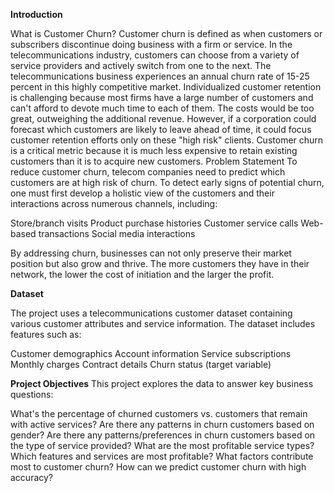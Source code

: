 **Introduction**

What is Customer Churn?
Customer churn is defined as when customers or subscribers discontinue doing business with a firm or service. In the telecommunications industry, customers can choose from a variety of service providers and actively switch from one to the next. The telecommunications business experiences an annual churn rate of 15-25 percent in this highly competitive market.
Individualized customer retention is challenging because most firms have a large number of customers and can't afford to devote much time to each of them. The costs would be too great, outweighing the additional revenue. However, if a corporation could forecast which customers are likely to leave ahead of time, it could focus customer retention efforts only on these "high risk" clients.
Customer churn is a critical metric because it is much less expensive to retain existing customers than it is to acquire new customers.
Problem Statement
To reduce customer churn, telecom companies need to predict which customers are at high risk of churn. To detect early signs of potential churn, one must first develop a holistic view of the customers and their interactions across numerous channels, including:

Store/branch visits
Product purchase histories
Customer service calls
Web-based transactions
Social media interactions

By addressing churn, businesses can not only preserve their market position but also grow and thrive. The more customers they have in their network, the lower the cost of initiation and the larger the profit.

**Dataset**

The project uses a telecommunications customer dataset containing various customer attributes and service information. The dataset includes features such as:

Customer demographics
Account information
Service subscriptions
Monthly charges
Contract details
Churn status (target variable)

**Project Objectives**
This project explores the data to answer key business questions:

What's the percentage of churned customers vs. customers that remain with active services?
Are there any patterns in churn customers based on gender?
Are there any patterns/preferences in churn customers based on the type of service provided?
What are the most profitable service types?
Which features and services are most profitable?
What factors contribute most to customer churn?
How can we predict customer churn with high accuracy?
